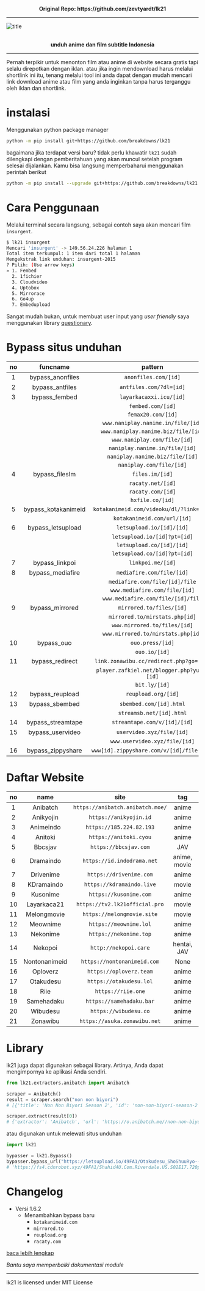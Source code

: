 <br/>
<div align="center">
<strong> Original Repo: https://github.com/zevtyardt/lk21 </strong>
</div>

-------

![title](https://drive.google.com/uc?export=view&id=1kNTbXCojFechk1MKt1BPwVwoOWqE3kUW)

<br/>
<div align="center">
<strong> unduh anime dan film subtitle Indonesia </strong>
</div>

-------

Pernah terpikir untuk menonton film atau anime di website secara gratis tapi selalu direpotkan dengan iklan. atau jika ingin mendownload harus melalui shortlink ini itu, tenang melalui tool ini anda dapat dengan mudah mencari link download anime atau film yang anda inginkan tanpa harus terganggu oleh iklan dan shortlink.

# instalasi
Menggunakan python package manager
```bash
python -m pip install git+https://github.com/breakdowns/lk21
```

bagaimana jika terdapat versi baru? tidak perlu khawatir `lk21` sudah dilengkapi dengan pemberitahuan yang akan muncul setelah program selesai dijalankan. Kamu bisa langsung memperbaharui menggunakan perintah berikut
```bash
python -m pip install --upgrade git+https://github.com/breakdowns/lk21
```

# Cara Penggunaan
Melalui terminal secara langsung, sebagai contoh saya akan mencari film `insurgent`.

```bash
$ lk21 insurgent
Mencari 'insurgent' -> 149.56.24.226 halaman 1
Total item terkumpul: 1 item dari total 1 halaman
Mengekstrak link unduhan: insurgent-2015
? Pilih: (Use arrow keys)
» 1. Fembed
  2. 1fichier
  3. Cloudvideo
  4. Uptobox
  5. Mirrorace
  6. Go4up
  7. Embedupload
```

Sangat mudah bukan, untuk membuat user input yang <i>user friendly</i> saya menggunakan library [questionary](https://pypi.org/project/questionary).

# Bypass situs unduhan
| no | funcname | pattern |
|:---:|:---:|:---:|
| 1 | bypass_anonfiles | `anonfiles.com/[id]` |
| 2 | bypass_antfiles | `antfiles.com/?dl=[id]` |
| 3 | bypass_fembed | `layarkacaxxi.icu/[id]` |
|  |  | `fembed.com/[id]` |
|  |  | `femax20.com/[id]` |
|  |  | `www.naniplay.nanime.in/file/[id]` |
|  |  | `www.naniplay.nanime.biz/file/[id]` |
|  |  | `www.naniplay.com/file/[id]` |
|  |  | `naniplay.nanime.in/file/[id]` |
|  |  | `naniplay.nanime.biz/file/[id]` |
|  |  | `naniplay.com/file/[id]` |
| 4 | bypass_filesIm | `files.im/[id]` |
|  |  | `racaty.net/[id]` |
|  |  | `racaty.com/[id]` |
|  |  | `hxfile.co/[id]` |
| 5 | bypass_kotakanimeid | `kotakanimeid.com/videoku/dl/?link=[id]` |
|  |  | `kotakanimeid.com/url/[id]` |
| 6 | bypass_letsupload | `letsupload.io/[id]/[id]` |
|  |  | `letsupload.io/[id]?pt=[id]` |
|  |  | `letsupload.co/[id]/[id]` |
|  |  | `letsupload.co/[id]?pt=[id]` |
| 7 | bypass_linkpoi | `linkpoi.me/[id]` |
| 8 | bypass_mediafire | `mediafire.com/file/[id]` |
|  |  | `mediafire.com/file/[id]/file` |
|  |  | `www.mediafire.com/file/[id]` |
|  |  | `www.mediafire.com/file/[id]/file` |
| 9 | bypass_mirrored | `mirrored.to/files/[id]` |
|  |  | `mirrored.to/mirstats.php[id]` |
|  |  | `www.mirrored.to/files/[id]` |
|  |  | `www.mirrored.to/mirstats.php[id]` |
| 10 | bypass_ouo | `ouo.press/[id]` |
|  |  | `ouo.io/[id]` |
| 11 | bypass_redirect | `link.zonawibu.cc/redirect.php?go=[id]` |
|  |  | `player.zafkiel.net/blogger.php?yuzu=[id]` |
|  |  | `bit.ly/[id]` |
| 12 | bypass_reupload | `reupload.org/[id]` |
| 13 | bypass_sbembed | `sbembed.com/[id].html` |
|  |  | `streamsb.net/[id].html` |
| 14 | bypass_streamtape | `streamtape.com/v/[id]/[id]` |
| 15 | bypass_uservideo | `uservideo.xyz/file/[id]` |
|  |  | `www.uservideo.xyz/file/[id]` |
| 16 | bypass_zippyshare | `www[id].zippyshare.com/v/[id]/file.html` |

# Daftar Website
| no | name | site | tag | import |
|:---:|:---:|:---:|:---:|:---:|
| 1 | Anibatch | `https://anibatch.anibatch.moe/` | anime | `lk21.extractors.anibatch.Anibatch` |
| 2 | Anikyojin | `https://anikyojin.id` | anime | `lk21.extractors.anikyojin.Anikyojin` |
| 3 | Animeindo | `https://185.224.82.193` | anime | `lk21.extractors.animeindo.Animeindo` |
| 4 | Anitoki | `https://anitoki.cyou` | anime | `lk21.extractors.anitoki.Anitoki` |
| 5 | Bbcsjav | `https://bbcsjav.com` | JAV | `lk21.extractors.bbcsjav.Bbcsjav` |
| 6 | Dramaindo | `https://id.indodrama.net` | anime, movie | `lk21.extractors.dramaindo.Dramaindo` |
| 7 | Drivenime | `https://drivenime.com` | anime | `lk21.extractors.drivenime.Drivenime` |
| 8 | KDramaindo | `https://kdramaindo.live` | movie | `lk21.extractors.kdramaindo.KDramaindo` |
| 9 | Kusonime | `https://kusonime.com` | anime | `lk21.extractors.kusonime.Kusonime` |
| 10 | Layarkaca21 | `https://tv2.lk21official.pro` | movie | `lk21.extractors.layarkaca21.Layarkaca21` |
| 11 | Melongmovie | `https://melongmovie.site` | movie | `lk21.extractors.melongmovie.Melongmovie` |
| 12 | Meownime | `https://meownime.lol` | anime | `lk21.extractors.meownime.Meownime` |
| 13 | Nekonime | `https://nekonime.top` | anime | `lk21.extractors.nekonime.Nekonime` |
| 14 | Nekopoi | `http://nekopoi.care` | hentai, JAV | `lk21.extractors.nekopoi.Nekopoi` |
| 15 | Nontonanimeid | `https://nontonanimeid.com` | None | `lk21.extractors.nontonanimeid.Nontonanimeid` |
| 16 | Oploverz | `https://oploverz.team` | anime | `lk21.extractors.oploverz.Oploverz` |
| 17 | Otakudesu | `https://otakudesu.lol` | anime | `lk21.extractors.otakudesu.Otakudesu` |
| 18 | Riie | `https://riie.one` | anime | `lk21.extractors.riie.Riie` |
| 19 | Samehadaku | `https://samehadaku.bar` | anime | `lk21.extractors.samehadaku.Samehadaku` |
| 20 | Wibudesu | `https://wibudesu.co` | anime | `lk21.extractors.wibudesu.Wibudesu` |
| 21 | Zonawibu | `https://asuka.zonawibu.net` | anime | `lk21.extractors.zonawibu.Zonawibu` |

# Library
lk21 juga dapat digunakan sebagai library. Artinya, Anda dapat mengimpornya ke aplikasi Anda sendiri.

```python
from lk21.extractors.anibatch import Anibatch

scraper = Anibatch()
result = scraper.search("non non biyori")
# [{'title': 'Non Non Biyori Season 2', 'id': 'non-non-biyori-season-2'}, {'title': 'Non Non Biyori Movie: Vacation BD', 'id': 'non-non-biyori-movie-vacation-bd'}, {'title': 'Non Non Biyori Season 1', 'id': 'non-non-biyori-season-1'}]

scraper.extract(result[0])
# {'extractor': 'Anibatch', 'url': 'https://o.anibatch.me//non-non-biyori-season-2', 'host': 'https://o.anibatch.me/', 'id': 'non-non-biyori-season-2', 'metadata': {'image': 'https://o.anibatch.me/wp-content/uploads/2020/09/Non-Non-Biyori-S2-min-750x410.jpg', 'judul': 'Non Non Biyori Season 2', 'judul_alternatif': 'Non Non Biyori Repeat', 'tipe': 'TV', 'status': 'Finished Airing', 'musim': 'Summer 2015', 'studio': 'Silver Link.', 'genre': ['Comedy', 'School', 'Seinen', 'Slice of Life'], 'durasi': '23 min. per ep.', 'score': '8.19', 'sinopsis': 'Jauh dari hiruk pikuk kehidupan perkotaan, dan hanya dengan satu toko permen dan rute bus untuk namanya, pedesaan Asahigaoka jelas bukan tempat untuk semua orang. Meski demikian, anak-anak desa masih bisa dengan ceria menghabiskan hari-harinya menjelajahi dan bersenang-senang di alam liar di sekitar mereka. Salah satu anak tersebut, Renge Miyauchi, yang termuda dari grup, menantikan upacara masuk tahun ajaran mendatang, menandakan dia masuk ke kelas satu dan awal kehidupan sekolah dasarnya. Menghadiri satu-satunya sekolah di kota, Renge dan teman-temannya, siswa kelas tujuh Natsumi Koshigaya dan saudara perempuan kelas delapannya Komari, memanfaatkan gaya hidup pedesaan mereka, bermain dan belajar setiap hari.'}, 'download': [{'key': 'Season 2 — Non Non Biyori BD Batch AniBatch', 'value': [{'key': '720p', 'value': [{'key': 'Google Drive', 'value': 'https://drive.google.com/file/d/1HAxvReTEhUw7lbFNmXxzvzsR-O2zdplW/view?usp=sharing'}, {'key': 'Google Sharer', 'value': 'https://acefile.co/f/25305243/meownime-moe_nn_byori_s2_-_720p-rar'}, {'key': 'Files.im', 'value': 'https://files.im/dle2y6gptyqf'}, {'key': 'Uptobox', 'value': 'https://uptobox.com/ag4cr12mon1u'}]}]}]}
```

atau digunakan untuk melewati situs unduhan

```python
import lk21

bypasser = lk21.Bypass()
bypasser.bypass_url("https://letsupload.io/49FA1/Otakudesu_ShoShuuRyo--09_360p.mp4")
# 'https://fs4.cdnrobot.xyz/49FA1/Shahid4U.Com.Riverdale.US.S02E17.720p.BluRay.mp4?download_token=191b7c96508b510fbfb7ac8ddb6a33d906fd473d0c00274a3f861407f4171130'
```

# Changelog
- Versi 1.6.2
  - Menambahkan bypass baru
    - `kotakanimeid.com`
    - `mirrored.to`
    - `reupload.org`
    - `racaty.com`

<a href="/CHANGELOG.md">baca lebih lengkap</a>

<i> Bantu saya memperbaiki dokumentasi module </i>

-------

lk21 is licensed under MIT License
